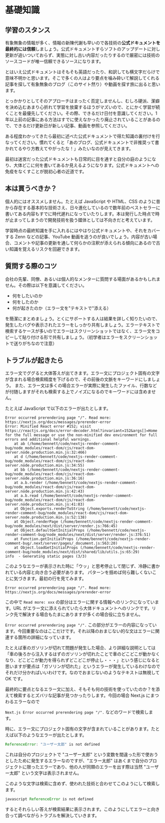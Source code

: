 # 基礎知識

## 学習のスタンス

有象無象の情報が多く、情報の新陳代謝も早いので各技術の**公式ドキュメントを最終的には信頼**しましょう。公式ドキュメントすらソフトのアップデートに対し更新が追いついておらず、実態に対し古い内容だったりするので厳密には技術のソースコードが唯一信頼できるソースになります。

とはいえ公式ドキュメントはそもそも英語だったり、和訳しても横文字だらけで意味不明かと思います。そこで多くの人はより要点を噛み砕いて解説してくれる記事を探して有象無象のブログ（このサイト然り）や動画を探す旅に出ると思います。

とっかかりとしてそのアプローチはまったく否定しませんし、むしろ硬派、潔癖を決め込むあまり心折れて学習を放棄するほうがマズいので、とにかく学習が続くことを最優先してください。その際、できるだけ日付を意識してください。1 年以上前の記事にある方法はすでに使えなかったり廃止されていることがあるので、できるだけ更新日が新しい記事、動画を参照してください。

ある程度わかってきたら最初に述べた公式ドキュメントで得た知識の裏付けを行なってください。慣れてくると「あのブログ、公式ドキュメントで非推奨って書かれてるやり方教えてやがったな！」みたいなのが見えてきます。

最初は迷宮だった公式ドキュメントも日常的に目を通すと自分の庭のようになり、大体どこに何を書いてあるか見えるようになります。公式ドキュメントへの免疫をなくすことが脱初心者の近道です。

## 本は買うべきか？

個人的にはオススメしません。たとえば JavaScript や HTML、CSS のように昔から存在する基本的な技術さえ、日々進化しているので数年前のベストセラーに書いてある内容もすでに時代遅れになっていたりします。本は発行した時点で時が止まってしまうので開発技術を扱う媒体としては不向きだと考えています。

学習時点の最終知識を手に入れるにはやはり公式ドキュメントや、それをカバーする Zenn などの記事、YouTube 動画を追うのが良いでしょう。内容が古い場合、コメントや記事の更新を通して何らかの注釈が添えられる傾向にあるので古い知識を覚えるリスクを回避できます。

## 質問する際のコツ

会社の先輩、同僚、あるいは個人的なメンターに質問する場面があるかもしれません。その際は以下を意識してください。

- 何をしたいのか
- 何をしたのか
- 何が起きたのか（エラー文を"テキストで"添える）

を簡潔にまとめましょう。とくにサポートする人は結果を詳しく知りたいので、発生したバグや表示されたエラーをしっかり共有しましょう。エラーテキストで検索するケースが多いのでエラーはスクリーンショットではなく、エラー文をコピーして貼り付ける形で共有しましょう。（初学者はエラーをスクリーンショットで送りがちなので注意）

## トラブルが起きたら

エラー文でググると大体答えが出てきます。エラー文にプロジェクト固有の文字が含まれる場合検索精度を下げるので、その前後の文脈をキーワードにしましょう。
また、エラー文は多くの場合エラーが実際に発生したファイル、行数などが付随しますがそれも検索する上でノイズになるのでキーワードには含めません。

たとえば JavaScript で以下のエラーが出たとします。

```log
Error occurred prerendering page "/". Read more: https://nextjs.org/docs/messages/prerender-error
Error: Minified React error #152; visit https://reactjs.org/docs/error-decoder.html?invariant=152&args[]=Home for the full message or use the non-minified dev environment for full errors and additional helpful warnings.
    at ab (/home/bennett/code/nextjs-render-comment-bug/node_modules/react-dom/cjs/react-dom-server.node.production.min.js:32:466)
    at d (/home/bennett/code/nextjs-render-comment-bug/node_modules/react-dom/cjs/react-dom-server.node.production.min.js:34:55)
    at bb (/home/bennett/code/nextjs-render-comment-bug/node_modules/react-dom/cjs/react-dom-server.node.production.min.js:36:16)
    at a.b.render (/home/bennett/code/nextjs-render-comment-bug/node_modules/react-dom/cjs/react-dom-server.node.production.min.js:42:43)
    at a.b.read (/home/bennett/code/nextjs-render-comment-bug/node_modules/react-dom/cjs/react-dom-server.node.production.min.js:41:83)
    at Object.exports.renderToString (/home/bennett/code/nextjs-render-comment-bug/node_modules/react-dom/cjs/react-dom-server.node.production.min.js:52:138)
    at Object.renderPage (/home/bennett/code/nextjs-render-comment-bug/node_modules/next/dist/server/render.js:766:45)
    at Object.defaultGetInitialProps (/home/bennett/code/nextjs-render-comment-bug/node_modules/next/dist/server/render.js:376:51)
    at Function.getInitialProps (/home/bennett/code/nextjs-render-comment-bug/.next/server/pages/_document.js:563:20)
    at Object.loadGetInitialProps (/home/bennett/code/nextjs-render-comment-bug/node_modules/next/dist/shared/lib/utils.js:65:29)
info  - Generating static pages (3/3)
```

このようなエラーが表示された時に「ウッ」と思考停止して閉じず、冷静に書かれている内容と向き合う必要があります。
パターンを掴めば何ら難しくないことに気づきます。最初の行を見てみます。

```log
Error occurred prerendering page "/". Read more: https://nextjs.org/docs/messages/prerender-error
```

この中で `Read more: xxx` の部分はエラーに関する情報へのリンクになっています。URL がエラー文に添えられていたら大体ドキュメントへのリンクです。リンク先で解決する場合もたまにありますが多くの場合役に立ちません。

`Error occurred prerendering page "/".` この部分がエラーの内容になっています。今回重要なのはここだけです。それ以降のおまじない的な文はエラーに関連する箇所の詳細になっています。

たとえば車のガソリンが切れて問題が発生した場合、より詳細な説明としては「車の後ろから注入するはずのガソリンが切れたことで車のどこどこが動かなくなり、どこどこが動力を得られずどこどこが停止し・・・」という感じになると思いますが要点は「ガソリンが切れた」というエラーが発生しているわけなのでそれだけ分かればいいわけです。なのでおまじないのようなテキストは無視して OK です。

最終的に要点となるエラー文に加え、そもそも何の技術を使っていたのか？を添えて検索するとズバリな記事が見つかったりします。今回の場合 Next.js にまつわるエラーなので

`Next.js Error occurred prerendering page "/".` などのワードで検索します。

時に、エラー文にプロジェクト固有の文字が含まれていることがあります。たとえば以下のようなエラーが出たとします。

```js
ReferenceError: "ユーザー太郎" is not defined
```

これは自分のプロジェクトで "ユーザー太郎" という変数を間違った形で使おうとしたために発生するエラーなのですが、"エラー太郎" はあくまで自分のプロジェクトに限ったエラーであり、他の人が同類のエラーを出す際は当然 "ユーザー太郎" という文字は表示されません。

このような文字は検索に含めず、使われた技術と合わせてこのようにして検索します。

```js
javascript ReferenceError is not defined
```

するとそれらしい答えが検索結果に表示されます。このようにしてエラーと向き合って調べながらトラブルを解決していきます。

